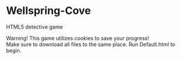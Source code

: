 # Wellspring-Cove
HTML5 detective game

Warning!  This game utilizes cookies to save your progress! <br />
Make sure to download all files to the same place.  Run Default.html to begin.
